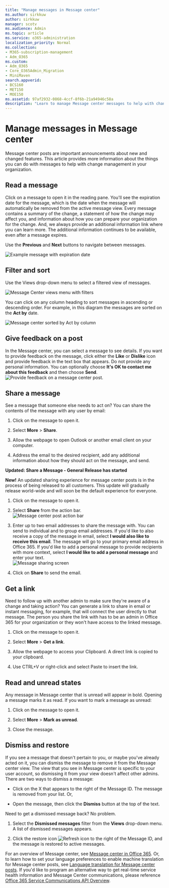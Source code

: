 ```yaml
---
title: "Manage messages in Message center"
ms.author: sirkkuw
author: sirkkuw
manager: scotv
ms.audience: Admin
ms.topic: article
ms.service: o365-administration
localization_priority: Normal
ms.collection: 
- M365-subscription-management 
- Adm_O365
ms.custom:
- Adm_O365
- Core_O365Admin_Migration
- MiniMaven
search.appverid:
- BCS160
- MET150
- MOE150
ms.assetid: 97af2932-0868-4ccf-8f6b-21a94946c58a    
description: "Learn to manage Message center messages to help with change management."
---
```


# Manage messages in Message center

Message center posts are important announcements about new and changed features. This article provides more information about the things you can do with messages to help with change management in your organization.
  
## Read a message

Click on a message to open it in the reading pane. You'll see the expiration date for the message, which is the date when the message will automatically be removed from the active message view. Every message contains a summary of the change, a statement of how the change may affect you, and information about how you can prepare your organization for the change. And, we always provide an additional information link where you can learn more. The additional information continues to be available, even after a message expires.
  
Use the **Previous** and **Next** buttons to navigate between messages. 
  
![Example message with expiration date](../media/e47cd136-3f17-4559-be1c-2787ebb411dc.png)

## Filter and sort

Use the Views drop-down menu to select a filtered view of messages.
  
![Message Center views menu with filters](../media/5df2d11b-2547-4430-ae75-5bbe48a5a139.png)
  
You can click on any column heading to sort messages in ascending or descending order. For example, in this diagram the messages are sorted on the **Act by** date. 
  
![Message center sorted by Act by column](../media/10342802-0bd7-4dd3-9003-e86ff226f85a.png)

## Give feedback on a post

In the Message center, you can select a message to see details. 
If you want to provide feedback on the message, click either the **Like** or **Dislike** icon and provide feedback in the text box that appears. Do not provide any personal information. You can optionally choose **It's OK to contact me about this feedback** and then choose **Send**.
![Provide feedback on a message center post.](../media/Providefeedback-on-message-center-post.png)
  
## Share a message

See a message that someone else needs to act on? You can share the contents of the message with any user by email:
  
1. Click on the message to open it.
    
2. Select **More** \> **Share**.
    
3. Allow the webpage to open Outlook or another email client on your computer.
    
4. Address the email to the desired recipient, add any additional information about how they should act on the message, and send.
    
 **Updated: Share a Message - General Release has started**
  
 **New!** An updated sharing experience for message center posts is in the process of being released to all customers. This update will gradually release world-wide and will soon be the default experience for everyone. 
  
1. Click on the message to open it.
    
2. Select **Share** from the action bar.<br/>![Message center post action bar](../media/43f6adc4-8cf9-4437-8e25-dc9c7367301d.png)
  
3. Enter up to two email addresses to share the message with. You can send to individual and to group email addresses. If you'd like to also receive a copy of the message in email, select **I would also like to receive this email**. The message will go to your primary email address in Office 365. If you'd like to add a personal message to provide recipients with more context, select **I would like to add a personal message** and enter your text.<br/>![Message sharing screen](../media/c490096e-ba8b-412d-92ab-2dfed223da11.png)
  
4. Click on **Share** to send the email. 
    
## Get a link

Need to follow up with another admin to make sure they're aware of a change and taking action? You can generate a link to share in email or instant messaging, for example, that will connect the user directly to that message. The person you share the link with has to be an admin in Office 365 for your organization or they won't have access to the linked message.
  
1. Click on the message to open it.
    
2. Select **More** \> **Get a link**.
    
3. Allow the webpage to access your Clipboard. A direct link is copied to your clipboard.
    
4. Use CTRL+V or right-click and select Paste to insert the link.
    
## Read and unread states

Any message in Message center that is unread will appear in bold. Opening a message marks it as read. If you want to mark a message as unread:
  
1. Click on the message to open it.
    
2. Select **More** \> **Mark as unread**.
    
3. Close the message.
    
## Dismiss and restore

If you see a message that doesn't pertain to you, or maybe you've already acted on it, you can dismiss the message to remove it from the Message center view. The view that you see in Message center is specific to your user account, so dismissing it from your view doesn't affect other admins. There are two ways to dismiss a message:
  
- Click on the X that appears to the right of the Message ID. The message is removed from your list. Or,
    
- Open the message, then click the **Dismiss** button at the top of the text. 
    
Need to get a dismissed message back? No problem.
  
1. Select the **Dismissed messages** filter from the **Views** drop-down menu. A list of dismissed messages appears. 
    
2. Click the restore icon ![Refresh icon](../media/4565dd14-7d6a-4c42-91b7-91cc34977a43.png) to the right of the Message ID, and the message is restored to active messages. 
    
For an overview of Message center, see [Message center in Office 365](message-center.md). Or, to learn how to set your language preferences to enable machine translation for Message center posts, see [Language translation for Message center posts](language-translation-for-message-center-posts.md). If you'd like to program an alternative way to get real-time service health information and Message Center communications, please reference [Office 365 Service Communications API Overview](https://go.microsoft.com/fwlink/p/?linkid=848507).
  

